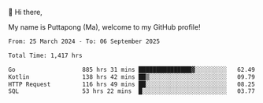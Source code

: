 👋 Hi there,

My name is Puttapong (Ma), welcome to my GitHub profile!

<!--START_SECTION:waka-->

```txt
From: 25 March 2024 - To: 06 September 2025

Total Time: 1,417 hrs

Go                   885 hrs 31 mins ███████████████▓░░░░░░░░░   62.49 %
Kotlin               138 hrs 42 mins ██▒░░░░░░░░░░░░░░░░░░░░░░   09.79 %
HTTP Request         116 hrs 49 mins ██░░░░░░░░░░░░░░░░░░░░░░░   08.25 %
SQL                  53 hrs 22 mins  █░░░░░░░░░░░░░░░░░░░░░░░░   03.77 %
```

<!--END_SECTION:waka-->
